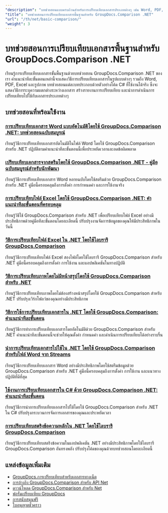 ```yaml
---
"description": "บทช่วยสอนแบบครบถ้วนสำหรับการเปรียบเทียบเอกสารประเภทต่างๆ เช่น Word, PDF, Excel, รูปภาพ และอื่นๆ โดยใช้ GroupDocs.Comparison สำหรับ .NET"
"title": "บทช่วยสอนการเปรียบเทียบเอกสารพื้นฐานสำหรับ GroupDocs.Comparison .NET"
"url": "/th/net/basic-comparison/"
"weight": 3
---
```


# บทช่วยสอนการเปรียบเทียบเอกสารพื้นฐานสำหรับ GroupDocs.Comparison .NET

เรียนรู้การเปรียบเทียบเอกสารขั้นพื้นฐานด้วยบทช่วยสอน GroupDocs.Comparison .NET ของเรา คำแนะนำทีละขั้นตอนเหล่านี้จะแสดงวิธีการเปรียบเทียบเอกสารในรูปแบบต่างๆ รวมถึง Word, PDF, Excel และรูปภาพ บทช่วยสอนแต่ละบทประกอบด้วยตัวอย่างโค้ด C# ที่ใช้งานได้จริง ซึ่งจะแสดงวิธีการระบุความแตกต่างระหว่างเอกสาร สร้างรายงานการเปรียบเทียบ และนำการดำเนินการเปรียบเทียบไปใช้กับเอกสารประเภทต่างๆ

## บทช่วยสอนที่พร้อมใช้งาน

### [การเปรียบเทียบเอกสาร Word แบบอัตโนมัติโดยใช้ GroupDocs.Comparison .NET: บทช่วยสอนฉบับสมบูรณ์](./automate-word-compare-groupdocs-net-tutorial/)
เรียนรู้วิธีการเปรียบเทียบเอกสารอัตโนมัติในไฟล์ Word โดยใช้ GroupDocs.Comparison สำหรับ .NET ปฏิบัติตามคำแนะนำทีละขั้นตอนนี้เพื่อประหยัดเวลาและลดข้อผิดพลาด

### [เปรียบเทียบเอกสารจากสตรีมโดยใช้ GroupDocs.Comparison .NET - คู่มือฉบับสมบูรณ์สำหรับนักพัฒนา](./compare-documents-groupdocs-comparison-net/)
เรียนรู้วิธีการเปรียบเทียบเอกสาร Word หลายฉบับโดยใช้สตรีมด้วย GroupDocs.Comparison สำหรับ .NET คู่มือนี้ครอบคลุมถึงการตั้งค่า การกำหนดค่า และการใช้งานจริง

### [การเปรียบเทียบไฟล์ Excel โดยใช้ GroupDocs.Comparison .NET: คำแนะนำทีละขั้นตอนที่ครอบคลุม](./groupdocs-comparison-net-excel-files-step-by-step-guide/)
เรียนรู้วิธีใช้ GroupDocs.Comparison สำหรับ .NET เพื่อเปรียบเทียบไฟล์ Excel อย่างมีประสิทธิภาพด้วยคู่มือทีละขั้นตอนโดยละเอียดนี้ ปรับปรุงงานจัดการข้อมูลของคุณให้มีประสิทธิภาพในวันนี้

### [วิธีการเปรียบเทียบไฟล์ Excel ใน .NET โดยใช้ไลบรารี GroupDocs.Comparison](./compare-excel-files-dotnet-groupdocs-comparison/)
เรียนรู้วิธีการเปรียบเทียบไฟล์ Excel สองไฟล์โดยใช้ไลบรารี GroupDocs.Comparison สำหรับ .NET คู่มือนี้ครอบคลุมถึงการตั้งค่า การใช้งาน และแอปพลิเคชันในทางปฏิบัติ

### [วิธีการเปรียบเทียบภาพโดยไม่มีหน้าสรุปโดยใช้ GroupDocs.Comparison สำหรับ .NET](./compare-images-without-summary-page-groupdocs-net/)
เรียนรู้วิธีการเปรียบเทียบภาพโดยไม่ต้องสร้างหน้าสรุปโดยใช้ GroupDocs.Comparison สำหรับ .NET ปรับปรุงเวิร์กโฟลว์ของคุณอย่างมีประสิทธิภาพ

### [วิธีการใช้การเปรียบเทียบเอกสารใน .NET โดยใช้ GroupDocs.Comparison: คำแนะนำทีละขั้นตอน](./implement-document-comparison-groupdocs-net/)
เรียนรู้วิธีการทำการเปรียบเทียบเอกสารโดยอัตโนมัติด้วย GroupDocs.Comparison สำหรับ .NET คำแนะนำทีละขั้นตอนนี้จะช่วยให้คุณตั้งค่า กำหนดค่า และดำเนินการเปรียบเทียบได้อย่างราบรื่น

### [นำการเปรียบเทียบเอกสารไปใช้ใน .NET โดยใช้ GroupDocs.Comparison สำหรับไฟล์ Word จาก Streams](./document-comparison-groupdocs-comparison-net-csharp/)
เรียนรู้วิธีการเปรียบเทียบเอกสาร Word อย่างมีประสิทธิภาพโดยใช้สตรีมข้อมูลด้วย GroupDocs.Comparison สำหรับ .NET คู่มือนี้ครอบคลุมถึงการตั้งค่า การใช้งาน และแนวทางปฏิบัติที่ดีที่สุด

### [ใช้งานการเปรียบเทียบเอกสารใน C# ด้วย GroupDocs.Comparison .NET: คำแนะนำทีละขั้นตอน](./groupdocs-comparison-net-document-comparison-csharp/)
เรียนรู้วิธีการนำการเปรียบเทียบเอกสารไปใช้โดยใช้ GroupDocs.Comparison สำหรับ .NET ใน C# ปรับปรุงกระบวนการจัดการเอกสารของคุณและประหยัดเวลา

### [การเปรียบเทียบสตริงข้อความหลักใน .NET โดยใช้ไลบรารี GroupDocs.Comparison](./groupdocs-comparison-net-text-string-compare/)
เรียนรู้วิธีการเปรียบเทียบสตริงข้อความในแอปพลิเคชัน .NET อย่างมีประสิทธิภาพโดยใช้ไลบรารี GroupDocs.Comparison อันทรงพลัง ปรับปรุงโค้ดของคุณด้วยบทช่วยสอนโดยละเอียดนี้

## แหล่งข้อมูลเพิ่มเติม

- [GroupDocs.การเปรียบเทียบสำหรับเอกสารทางเน็ต](https://docs.groupdocs.com/comparison/net/)
- [การอ้างอิง GroupDocs.Comparison สำหรับ API Net](https://reference.groupdocs.com/comparison/net/)
- [ดาวน์โหลด GroupDocs.Comparison สำหรับ Net](https://releases.groupdocs.com/comparison/net/)
- [ฟอรั่มเปรียบเทียบ GroupDocs](https://forum.groupdocs.com/c/comparison)
- [การสนับสนุนฟรี](https://forum.groupdocs.com/)
- [ใบอนุญาตชั่วคราว](https://purchase.groupdocs.com/temporary-license/)